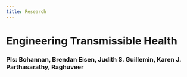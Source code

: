 ```yaml
---
title: Research
---
```


# Engineering Transmissible Health
### PIs: Bohannan, Brendan    Eisen, Judith S.    Guillemin, Karen J.    Parthasarathy, Raghuveer

